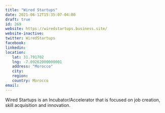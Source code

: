 ```yaml
---
title: "Wired Startups"
date: 2021-06-12T15:35:07-04:00
draft: true
id: 269
website: https://wiredstartups.business.site/
website-inactive: 
twitter: WiredStartups
facebook: 
linkedin: 
location: 
   lat: 31.791702
   lng: -7.09262000000001
   address: "Morocco"
   city: 
   region: 
   country: Morocco
email: 
---
```

Wired Startups is an Incubator/Accelerator that is focused on job creation, skill acquisition and innovation.
